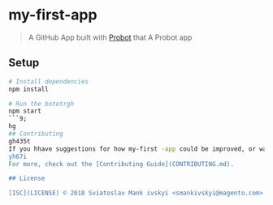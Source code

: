 # my-first-app

> A GitHub App built with [Probot](https://probot.github.io) that A Probot app

## Setup

```sh
# Install dependencies
npm install

# Run the botetrgh
npm start
```9;
hg
## Contributing
gh435t
If you hhave suggestions for how my-first -app could be improved, or want to report a bug, open an issue! We'd love all and any contributions .g
yh67i
For more, check out the [Contributing Guide](CONTRIBUTING.md).

## License

[ISC](LICENSE) © 2018 Sviatoslav Mank ivskyi <smankivskyi@magento.com>
